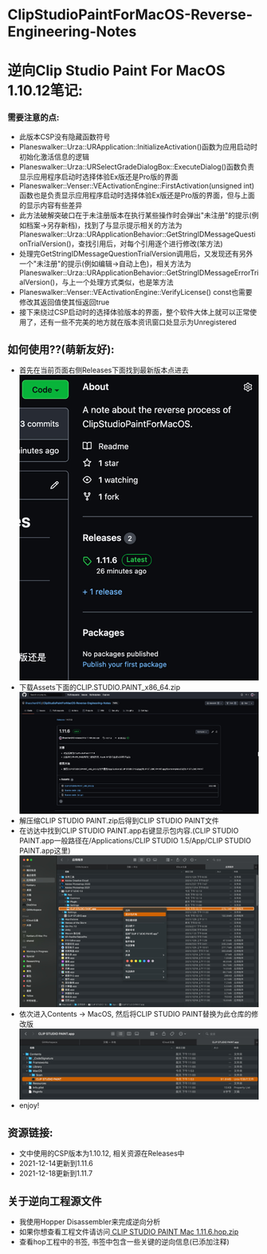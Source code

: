 # ClipStudioPaintForMacOS-Reverse-Engineering-Notes
# 逆向Clip Studio Paint For MacOS 1.10.12笔记:
### 需要注意的点:
* 此版本CSP没有隐藏函数符号
* Planeswalker::Urza::URApplication::InitializeActivation()函数为应用启动时初始化激活信息的逻辑
* Planeswalker::Urza::URSelectGradeDialogBox::ExecuteDialog()函数负责显示应用程序启动时选择体验Ex版还是Pro版的界面
* Planeswalker::Venser::VEActivationEngine::FirstActivation(unsigned int)函数也是负责显示应用程序启动时选择体验Ex版还是Pro版的界面，但与上面的显示内容有些差异
* 此方法破解突破口在于未注册版本在执行某些操作时会弹出"未注册"的提示(例如档案->另存新档)，找到了与显示提示相关的方法为Planeswalker::Urza::URApplicationBehavior::GetStringIDMessageQuestionTrialVersion()，查找引用后，对每个引用逐个进行修改(笨方法)
* 处理完GetStringIDMessageQuestionTrialVersion调用后，又发现还有另外一个"未注册"的提示(例如编辑->自动上色)，相关方法为Planeswalker::Urza::URApplicationBehavior::GetStringIDMessageErrorTrialVersion()，与上一个处理方式类似，也是笨方法
* Planeswalker::Venser::VEActivationEngine::VerifyLicense() const也需要修改其返回值使其恒返回true
* 接下来绕过CSP启动时的选择体验版本的界面，整个软件大体上就可以正常使用了，还有一些不完美的地方就在版本资讯窗口处显示为Unregistered

## 如何使用??(萌新友好):
* 首先在当前页面右侧Releases下面找到最新版本点进去
![](doc/00.jpg)
* 下载Assets下面的CLIP.STUDIO.PAINT_x86_64.zip
![](doc/01.jpg)
* 解压缩CLIP STUDIO PAINT.zip后得到CLIP STUDIO PAINT文件
* 在访达中找到CLIP STUDIO PAINT.app右键显示包内容.(CLIP STUDIO PAINT.app一般路径在/Applications/CLIP STUDIO 1.5/App/CLIP STUDIO PAINT.app这里)
![](doc/02.jpg)
* 依次进入Contents -> MacOS, 然后将CLIP STUDIO PAINT替换为此仓库的修改版
![](doc/03.jpg)
* enjoy!


## 资源链接:
* 文中使用的CSP版本为1.10.12, 相关资源在Releases中
* 2021-12-14更新到1.11.6
* 2021-12-18更新到1.11.7

## 关于逆向工程源文件
* 我使用Hopper Disassembler来完成逆向分析
* 如果你想查看工程文件请访问[
CLIP STUDIO PAINT Mac 1.11.6.hop.zip](https://drive.google.com/file/d/169KdfDPt6q-9DiPn0TVhfUtCInGE2OCL/view?usp=sharing)
* 查看hop工程中的书签, 书签中包含一些关键的逆向信息(已添加注释)
